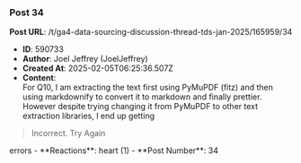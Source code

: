 ### Post 34
**Post URL**: /t/ga4-data-sourcing-discussion-thread-tds-jan-2025/165959/34
- **ID**: 590733
- **Author**: Joel Jeffrey (JoelJeffrey)
- **Created At**: 2025-02-05T06:25:36.507Z
- **Content**:  
  For Q10, I am extracting the text first using PyMuPDF (fitz) and then using markdownify to convert it to markdown and finally prettier. However despite trying changing it from PyMuPDF to other text extraction libraries, I end up getting
<blockquote>
Incorrect. Try Again
</blockquote>
errors
- **Reactions**: heart (1)
- **Post Number**: 34

